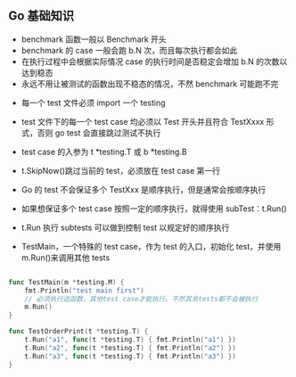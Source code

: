 ## Go 基础知识

- benchmark 函数一般以 Benchmark 开头
- benchmark 的 case 一般会跑 b.N 次，而且每次执行都会如此
- 在执行过程中会根据实际情况 case 的执行时间是否稳定会增加 b.N 的次数以达到稳态
- 永远不用让被测试的函数出现不稳态的情况，不然 benchmark 可能跑不完

* 每一个 test 文件必须 import 一个 testing
* test 文件下的每一个 test case 均必须以 Test 开头并且符合 TestXxxx 形式，否则 go test 会直接跳过测试不执行
* test case 的入参为 t *testing.T 或 b *testing.B
* t.SkipNow()跳过当前的 test，必须放在 test case 第一行
* Go 的 test 不会保证多个 TestXxx 是顺序执行，但是通常会按顺序执行
* 如果想保证多个 test case 按照一定的顺序执行，就得使用 subTest：t.Run()
* t.Run 执行 subtests 可以做到控制 test 以规定好的顺序执行

* TestMain，一个特殊的 test case，作为 test 的入口，初始化 test，并使用 m.Run()来调用其他 tests

```go

func TestMain(m *testing.M) {
	fmt.Println("test main first")
	// 必须执行这函数，其他test case才能执行。不然其余tests都不会被执行
	m.Run()
}

func TestOrderPrint(t *testing.T) {
	t.Run("a1", func(t *testing.T) { fmt.Println("a1") })
	t.Run("a2", func(t *testing.T) { fmt.Println("a2") })
	t.Run("a3", func(t *testing.T) { fmt.Println("a3") })
}
```
